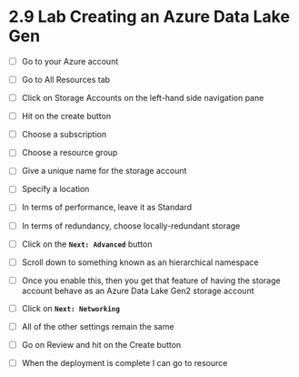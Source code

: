 # 2.9 Lab  Creating an Azure Data Lake Gen

- [ ] Go to your Azure account<br/>

- [ ] Go to All Resources tab<br/>

- [ ] Click on Storage Accounts on the left-hand side navigation pane<br/>

- [ ] Hit on the create button<br/>

- [ ] Choose a subscription<br/>

- [ ] Choose a resource group <br/>

- [ ] Give a unique name for the storage account<br/>

- [ ] Specify a location<br/>

- [ ] In terms of performance, leave it as Standard<br/>

- [ ] In terms of redundancy, choose locally-redundant storage<br/>

- [ ] Click on the **`Next: Advanced`** button<br/>

- [ ] Scroll down to something known as an hierarchical namespace<br/>

- [ ] Once you enable this, then you get that feature of having the storage account behave as an Azure Data Lake Gen2 storage account<br/>

- [ ] Click on **`Next: Networking`**<br/>

- [ ] All of the other settings remain the same<br/>

- [ ] Go on Review and hit on the Create button<br/>

- [ ] When the deployment is complete I can go to resource<br/>